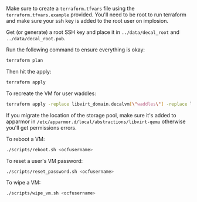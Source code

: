 Make sure to create a `terraform.tfvars` file using the `terraform.tfvars.example` provided.
You'll need to be root to run terraform and make sure your ssh key is added to the root user on implosion.

Get (or generate) a root SSH key and place it in `../data/decal_root` and `../data/decal_root.pub`.

Run the following command to ensure everything is okay:

```sh
terraform plan
```

Then hit the apply:

```sh
terraform apply
```

To recreate the VM for user waddles:
```sh
terraform apply -replace libvirt_domain.decalvm[\"waddles\"] -replace libvirt_volume.decalvm_volume[\"waddles\"]
```

If you migrate the location of the storage pool, make sure it's added to apparmor in `/etc/apparmor.d/local/abstractions/libvirt-qemu` otherwise you'll get permissions errors.

To reboot a VM:
```sh
./scripts/reboot.sh <ocfusername>
```

To reset a user's VM password:
```sh
./scripts/reset_password.sh <ocfusername>
```

To wipe a VM:
```sh
./scripts/wipe_vm.sh <ocfusername>
```
